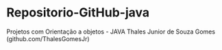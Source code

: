 # Repositorio-GitHub-java
Projetos com Orientação a objetos - JAVA
Thales Junior de Souza Gomes (github.com/ThalesGomesJr)
